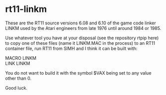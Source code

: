 # rt11-linkm

These are the RT11 source versions 6.08 and 6.10 of the game code linker LINKM used by the Atari engineers from late 1976 until around 1984 or 1985.

Use whatever tool you have at your disposal (see the repository rtpip here) to copy one of these files (name it LINKM.MAC in the process) to an RT11 container file,
run RT11 from SIMH and I think it can be built with:

MACRO LINKM<br>
LINK LINKM

You do not want to build it with the symbol $VAX being set to any value other than 0.

Good luck.
